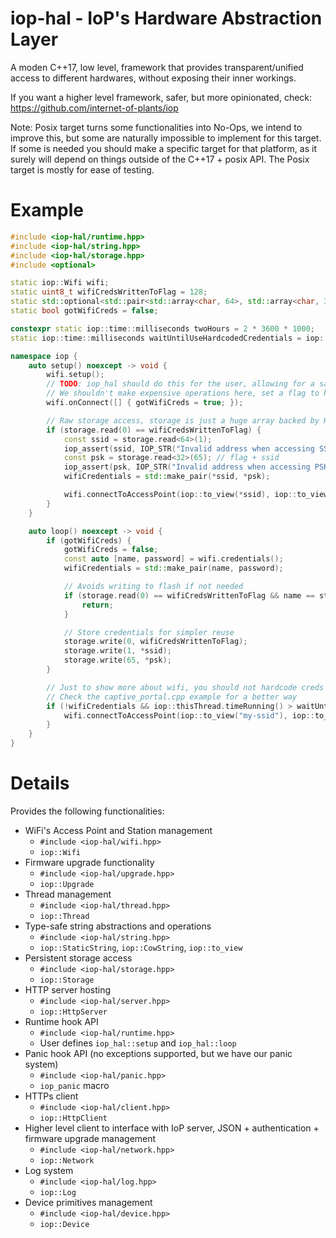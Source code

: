 # iop-hal - IoP's Hardware Abstraction Layer

A moden C++17, low level, framework that provides transparent/unified access to different hardwares, without exposing their inner workings.

If you want a higher level framework, safer, but more opinionated, check: https://github.com/internet-of-plants/iop

Note: Posix target turns some functionalities into No-Ops, we intend to improve this, but some are naturally impossible to implement for this target. If some is needed you should make a specific target for that platform, as it surely will depend on things outside of the C++17 + posix API. The Posix target is mostly for ease of testing.

# Example

```cpp
#include <iop-hal/runtime.hpp>
#include <iop-hal/string.hpp>
#include <iop-hal/storage.hpp>
#include <optional>

static iop::Wifi wifi;
static uint8_t wifiCredsWrittenToFlag = 128;
static std::optional<std::pair<std::array<char, 64>, std::array<char, 32>>> wifiCredentials;
static bool gotWifiCreds = false;

constexpr static iop::time::milliseconds twoHours = 2 * 3600 * 1000;
static iop::time::milliseconds waitUntilUseHardcodedCredentials = iop::thisThread.timeRunning() + twoHours;

namespace iop {
    auto setup() noexcept -> void {
        wifi.setup();
        // TODO: iop_hal should do this for the user, allowing for a safer Wifi::onConnect (that also passes the credentials as parameter)
        // We shouldn't make expensive operations here, set a flag to handle later
        wifi.onConnect([] { gotWifiCreds = true; });

        // Raw storage access, storage is just a huge array backed by HDD/SSD/Flash, not RAM
        if (storage.read(0) == wifiCredsWrittenToFlag) {
            const ssid = storage.read<64>(1);
            iop_assert(ssid, IOP_STR("Invalid address when accessing SSID from storage"));
            const psk = storage.read<32>(65); // flag + ssid
            iop_assert(psk, IOP_STR("Invalid address when accessing PSK from storage"));
            wifiCredentials = std::make_pair(*ssid, *psk);

            wifi.connectToAccessPoint(iop::to_view(*ssid), iop::to_view(*psk));
        }
    }

    auto loop() noexcept -> void {
        if (gotWifiCreds) {
            gotWifiCreds = false;
            const auto [name, password] = wifi.credentials();
            wifiCredentials = std::make_pair(name, password);

            // Avoids writing to flash if not needed
            if (storage.read(0) == wifiCredsWrittenToFlag && name == storage.read<64>(1) && password == storage.read<32>(65)) {
                return;
            }

            // Store credentials for simpler reuse
            storage.write(0, wifiCredsWrittenToFlag);
            storage.write(1, *ssid);
            storage.write(65, *psk);
        }

        // Just to show more about wifi, you should not hardcode creds
        // Check the captive_portal.cpp example for a better way
        if (!wifiCredentials && iop::thisThread.timeRunning() > waitUntilUseHardcodedCredetials) {
            wifi.connectToAccessPoint(iop::to_view("my-ssid"), iop::to_view("my-super-secret-psk"));
        }
    }
}
```

# Details

Provides the following functionalities:
- WiFi's Access Point and Station management
  - `#include <iop-hal/wifi.hpp>`
  - `iop::Wifi`
- Firmware upgrade functionality
  - `#include <iop-hal/upgrade.hpp>`
  - `iop::Upgrade`
- Thread management
  - `#include <iop-hal/thread.hpp>`
  - `iop::Thread`
- Type-safe string abstractions and operations
  - `#include <iop-hal/string.hpp>`
  - `iop::StaticString`, `iop::CowString`, `iop::to_view`
- Persistent storage access
  - `#include <iop-hal/storage.hpp>`
  - `iop::Storage`
- HTTP server hosting
  - `#include <iop-hal/server.hpp>`
  - `iop::HttpServer`
- Runtime hook API
  - `#include <iop-hal/runtime.hpp>`
  - User defines `iop_hal::setup` and `iop_hal::loop`
- Panic hook API (no exceptions supported, but we have our panic system)
  - `#include <iop-hal/panic.hpp>`
  - `iop_panic` macro
- HTTPs client
  - `#include <iop-hal/client.hpp>`
  - `iop::HttpClient`
- Higher level client to interface with IoP server, JSON + authentication + firmware upgrade management
  - `#include <iop-hal/network.hpp>`
  - `iop::Network`
- Log system
  - `#include <iop-hal/log.hpp>`
  - `iop::Log`
- Device primitives management
  - `#include <iop-hal/device.hpp>`
  - `iop::Device`